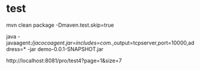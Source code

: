 # test
mvn clean package -Dmaven.test.skip=true 

java -javaagent:*/jacocoagent.jar=includes=com.*,output=tcpserver,port=10000,address=* -jar demo-0.0.1-SNAPSHOT.jar

http://localhost:8081/pro/test4?page=1&size=7
